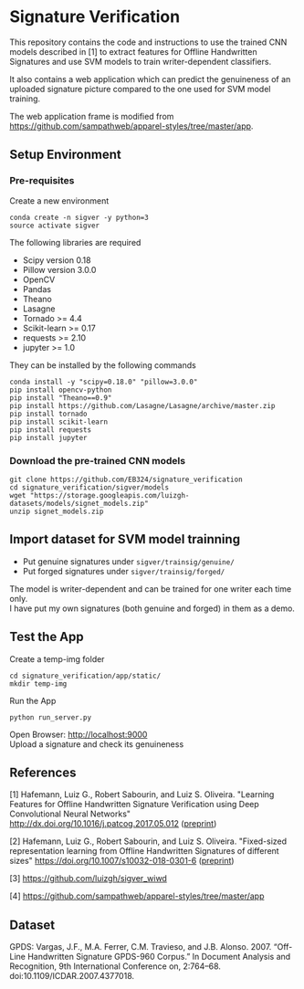 # Signature Verification 

This repository contains the code and instructions to use the trained CNN models described in [1] to extract features for Offline Handwritten Signatures and use SVM models to train writer-dependent classifiers.

It also contains a web application which can predict the genuineness of an uploaded signature picture compared to the one used for SVM model training.   

The web application frame is modified from https://github.com/sampathweb/apparel-styles/tree/master/app.

## Setup Environment

### Pre-requisites

Create a new environment

```
conda create -n sigver -y python=3
source activate sigver
```

The following libraries are required

* Scipy version 0.18
* Pillow version 3.0.0
* OpenCV
* Pandas
* Theano
* Lasagne
* Tornado >= 4.4
* Scikit-learn >= 0.17
* requests >= 2.10
* jupyter >= 1.0

They can be installed by the following commands

```
conda install -y "scipy=0.18.0" "pillow=3.0.0"
pip install opencv-python
pip install "Theano==0.9"
pip install https://github.com/Lasagne/Lasagne/archive/master.zip
pip install tornado
pip install scikit-learn
pip install requests
pip install jupyter
````

### Download the pre-trained CNN models

```
git clone https://github.com/EB324/signature_verification
cd signature_verification/sigver/models
wget "https://storage.googleapis.com/luizgh-datasets/models/signet_models.zip"
unzip signet_models.zip
```

## Import dataset for SVM model trainning

* Put genuine signatures under ```sigver/trainsig/genuine/```  
* Put forged signatures under ```sigver/trainsig/forged/```

The model is writer-dependent and can be trained for one writer each time only.     
I have put my own signatures (both genuine and forged) in them as a demo.

## Test the App

Create a temp-img folder 

```
cd signature_verification/app/static/
mkdir temp-img
```

Run the App

```
python run_server.py
```

Open Browser:  [http://localhost:9000](http://localhost:9000)  
Upload a signature and check its genuineness

## References
[1] Hafemann, Luiz G., Robert Sabourin, and Luiz S. Oliveira. "Learning Features for Offline Handwritten Signature Verification using Deep Convolutional Neural Networks" http://dx.doi.org/10.1016/j.patcog.2017.05.012 ([preprint](https://arxiv.org/abs/1705.05787))

[2] Hafemann, Luiz G., Robert Sabourin, and Luiz S. Oliveira. "Fixed-sized representation learning from Offline Handwritten Signatures of different sizes" https://doi.org/10.1007/s10032-018-0301-6 ([preprint](https://arxiv.org/abs/1804.00448))

[3] https://github.com/luizgh/sigver_wiwd

[4] https://github.com/sampathweb/apparel-styles/tree/master/app

## Dataset
GPDS: Vargas, J.F., M.A. Ferrer, C.M. Travieso, and J.B. Alonso. 2007. “Off-Line Handwritten Signature GPDS-960 Corpus.” In Document Analysis and Recognition, 9th International Conference on, 2:764–68. doi:10.1109/ICDAR.2007.4377018.
